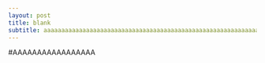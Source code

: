 ```yaml
---
layout: post
title: blank
subtitle: aaaaaaaaaaaaaaaaaaaaaaaaaaaaaaaaaaaaaaaaaaaaaaaaaaaaaaaaaaaaaaaaaaaaaaaaaaaaaaaaaaaaaaaaa
---
```


#AAAAAAAAAAAAAAAAA